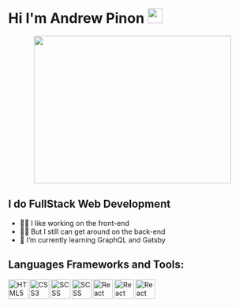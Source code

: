 # Hi I'm Andrew Pinon <img src="https://raw.githubusercontent.com/MartinHeinz/MartinHeinz/master/wave.gif" width="30px">

<p align="center">
<img align="center" width="400px" height="300px" src="https://media.giphy.com/media/FPbnShq1h1IS5FQyPD/giphy.gif" />
</p>

## I do FullStack Web Development

- 👨‍🎨 I like working on the front-end
- 👨‍🔧 But I still can get around on the back-end
- 🌱 I’m currently learning GraphQL and Gatsby

## Languages Frameworks and Tools: 
<img align="left" alt="HTML5" width="40px" src="https://img.icons8.com/color/48/000000/html-5.png"/>
<img align="left" alt="CSS3" width="40px" src="https://img.icons8.com/color/48/000000/css3.png"/>
<img align="left" alt="SCSS" width="40px" src="https://img.icons8.com/color/48/000000/sass-avatar.png"/>
<img align="left" alt="SCSS" width="40px" src="https://img.icons8.com/color/48/000000/javascript.png"/>
<img align="left" alt="React" width="40px" src="https://img.icons8.com/ultraviolet/40/000000/react.png"/>
<img align="left" alt="React" width="40px" src="https://img.icons8.com/color/48/000000/mongodb.png"/>
<img align="left" alt="React" width="40px" src="https://img.icons8.com/color/48/000000/nodejs.png"/>
 
 
<br />
<br />

<!--
**ainderew/ainderew** is a ✨ _special_ ✨ repository because its `README.md` (this file) appears on your GitHub profile.

Here are some ideas to get you started:

- 🔭 I’m currently working on ...
- 🌱 I’m currently learning ...
- 👯 I’m looking to collaborate on ...
- 🤔 I’m looking for help with ...
- 💬 Ask me about ...
- 📫 How to reach me: ...
- 😄 Pronouns: ...
- ⚡ Fun fact: ...
-->
